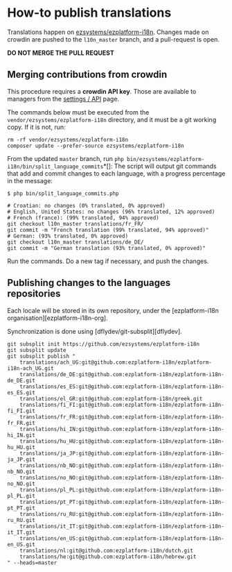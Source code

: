 # How-to publish translations

Translations happen on [ezsystems/ezplatform-i18n](https://github.com/ezsystems/ezplatform-i18n).
Changes made on crowdin are pushed to the `l10n_master` branch, and a pull-request is open.

**DO NOT MERGE THE PULL REQUEST**

## Merging contributions from crowdin

This procedure requires a **crowdin API key**. Those are available to
managers from the [settings / API][crowdin_api_settings] page.

The commands below must be executed from the `vendor/ezsystems/ezplatform-i18n` directory,
and it must be a git working copy. If it is not, run:
```
rm -rf vendor/ezsystems/ezplatform-i18n
composer update --prefer-source ezsystems/ezplatform-i18n
```

From the updated `master` branch, run `php bin/ezsystems/ezplatform-i18n/bin/split_language_commits`*[]:
The script will output git commands that add and commit changes to each language,
with a progress percentage in the message:

```
$ php bin/split_language_commits.php

# Croatian: no changes (0% translated, 0% approved)
# English, United States: no changes (96% translated, 12% approved)
# French (france): (99% translated, 94% approved)
git checkout l10n_master translations/fr_FR/
git commit -m "French translation (99% translated, 94% approved)"
# German: (93% translated, 0% approved)
git checkout l10n_master translations/de_DE/
git commit -m "German translation (93% translated, 0% approved)"
```

Run the commands. Do a new tag if necessary, and push the changes.

[crowdin_api_settings]: https://crowdin.com/project/ezplatform/settings#api

## Publishing changes to the languages repositories

Each locale will be stored in its own repository,
under the [ezplatform-i18n organisation][ezplatform-i18n-org].

Synchronization is done using [dflydev/git-subsplit][dflydev].

    git subsplit init https://github.com/ezsystems/ezplatform-i18n
    git subsplit update
    git subsplit publish "
        translations/ach_UG:git@github.com:ezplatform-i18n/ezplatform-i18n-ach_UG.git
        translations/de_DE:git@github.com:ezplatform-i18n/ezplatform-i18n-de_DE.git
        translations/es_ES:git@github.com:ezplatform-i18n/ezplatform-i18n-es_ES.git
        translations/el_GR:git@github.com:ezplatform-i18n/greek.git
        translations/fi_FI:git@github.com:ezplatform-i18n/ezplatform-i18n-fi_FI.git
        translations/fr_FR:git@github.com:ezplatform-i18n/ezplatform-i18n-fr_FR.git
        translations/hi_IN:git@github.com:ezplatform-i18n/ezplatform-i18n-hi_IN.git
        translations/hu_HU:git@github.com:ezplatform-i18n/ezplatform-i18n-hu_HU.git
        translations/ja_JP:git@github.com:ezplatform-i18n/ezplatform-i18n-ja_JP.git
        translations/nb_NO:git@github.com:ezplatform-i18n/ezplatform-i18n-nb_NO.git
        translations/no_NO:git@github.com:ezplatform-i18n/ezplatform-i18n-no_NO.git
        translations/pl_PL:git@github.com:ezplatform-i18n/ezplatform-i18n-pl_PL.git
        translations/pt_PT:git@github.com:ezplatform-i18n/ezplatform-i18n-pt_PT.git
        translations/ru_RU:git@github.com:ezplatform-i18n/ezplatform-i18n-ru_RU.git
        translations/it_IT:git@github.com:ezplatform-i18n/ezplatform-i18n-it_IT.git
        translations/en_US:git@github.com:ezplatform-i18n/ezplatform-i18n-en_US.git
        translations/nl:git@github.com:ezplatform-i18n/dutch.git
        translations/he:git@github.com:ezplatform-i18n/hebrew.git
    " --heads=master
